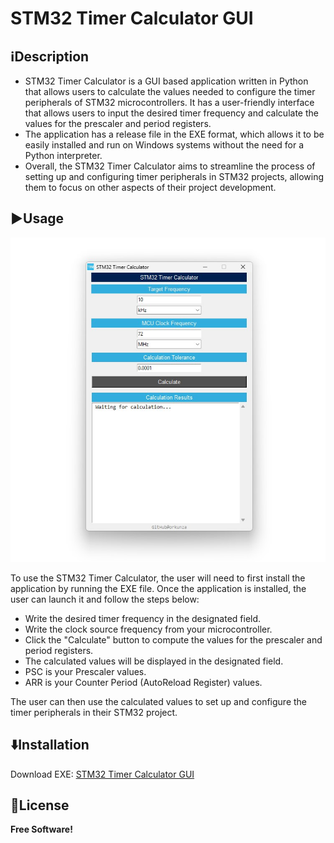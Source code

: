 # STM32 Timer Calculator GUI 

## ℹ️Description
- STM32 Timer Calculator is a GUI based application written in Python that allows users to calculate the values needed to configure the timer peripherals of STM32 microcontrollers. It has a user-friendly interface that allows users to input the desired timer frequency and calculate the values for the prescaler and period registers.
- The application has a release file in the EXE format, which allows it to be easily installed and run on Windows systems without the need for a Python interpreter.
- Overall, the STM32 Timer Calculator aims to streamline the process of setting up and configuring timer peripherals in STM32 projects, allowing them to focus on other aspects of their project development.
                    
## ▶️Usage 
<p align="center">
  <img src="https://github.com/orkunza/STM32_Timer_Calculator_GUI/blob/main/app.png" width="504" height="519">
</p>

To use the STM32 Timer Calculator, the user will need to first install the application by running the EXE file. Once the application is installed, the user can launch it and follow the steps below:

- Write the desired timer frequency in the designated field. 
- Write the clock source frequency from your microcontroller.
- Click the "Calculate" button to compute the values for the prescaler and period registers.
- The calculated values will be displayed in the designated field.
- PSC is your Prescaler values.
- ARR is your Counter Period (AutoReload Register) values.

The user can then use the calculated values to set up and configure the timer peripherals in their STM32 project.

## ⬇️Installation
Download EXE: [STM32 Timer Calculator GUI](https://github.com/orkunza/STM32_Timer_Calculator_GUI/releases/tag/v0.1)


## 📜License

**Free Software!**

